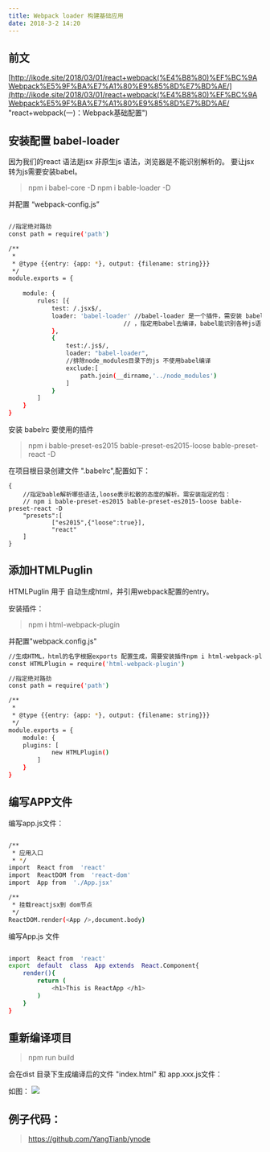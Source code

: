 ```yaml
---
title: Webpack loader 构建基础应用
date: 2018-3-2 14:20
---
```


## 前文

[http://ikode.site/2018/03/01/react+webpack(%E4%B8%80)%EF%BC%9AWebpack%E5%9F%BA%E7%A1%80%E9%85%8D%E7%BD%AE/](http://ikode.site/2018/03/01/react+webpack(%E4%B8%80)%EF%BC%9AWebpack%E5%9F%BA%E7%A1%80%E9%85%8D%E7%BD%AE/ "react+webpack(一)：Webpack基础配置")

## 安装配置 babel-loader

因为我们的react 语法是jsx 非原生js 语法，浏览器是不能识别解析的。 要让jsx 转为js需要安装babel。


> npm i babel-core -D
> npm i bable-loader -D


并配置 “webpack-config.js”

``` bash

//指定绝对路劲
const path = require('path')

/**
 *
 * @type {{entry: {app: *}, output: {filename: string}}}
 */
module.exports = {
     
    module: {
        rules: [{
            test: /.jsx$/,
            loader: 'babel-loader' //babel-loader 是一个插件，需安装 babel-core 和bable-loader 使用npm i babel-core -D,npm i bable-loader
                                // ，指定用babel去编译，babel能识别各种js语法.
            },
            {
                test:/.js$/,
                loader: "babel-loader",
                //排除node_modules目录下的js 不使用babel编译
                exclude:[
                    path.join(__dirname,'../node_modules')
                ]
            }
        ]
    } 
}

```

安装 babelrc 要使用的插件

> npm i bable-preset-es2015 bable-preset-es2015-loose bable-preset-react -D

在项目根目录创建文件 ".babelrc",配置如下：

```
{
    //指定bable解析哪些语法,loose表示松散的态度的解析。需安装指定的包：
    // npm i bable-preset-es2015 bable-preset-es2015-loose bable-preset-react -D
    "presets":[
            ["es2015",{"loose":true}],
            "react"
    ]
}

```


## 添加HTMLPuglin

HTMLPuglin 用于 自动生成html，并引用webpack配置的entry。

安装插件：

> npm i html-webpack-plugin

并配置"webpack.config.js"

``` bash
//生成HTML，html的名字根据exports 配置生成，需要安装插件npm i html-webpack-plugin
const HTMLPlugin = require('html-webpack-plugin')

//指定绝对路劲
const path = require('path')

/**
 *
 * @type {{entry: {app: *}, output: {filename: string}}}
 */
module.exports = {     
    module: {
	plugins: [
            new HTMLPlugin()
    	]
	}
}

```


## 编写APP文件

编写app.js文件：

``` bash

/**
 * 应用入口
 * */
import  React from  'react'
import  ReactDOM from  'react-dom'
import  App from  './App.jsx'

/**
 * 挂载reactjsx到 dom节点
 */
ReactDOM.render(<App />,document.body)

```

编写App.js 文件

``` bash

import  React from  'react'
export  default  class  App extends  React.Component{
    render(){
        return (
            <h1>This is ReactApp </h1>
        )
    }
}


```

## 重新编译项目

> npm run build

会在dist 目录下生成编译后的文件 "index.html" 和 app.xxx.js文件：

如图：
![](https://i.imgur.com/1T044hN.png)



## 例子代码：

> https://github.com/YangTianb/ynode